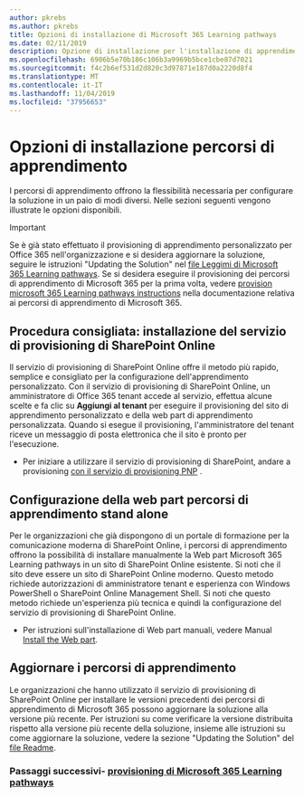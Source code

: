 ```yaml
---
author: pkrebs
ms.author: pkrebs
title: Opzioni di installazione di Microsoft 365 Learning pathways
ms.date: 02/11/2019
description: Opzione di installazione per l'installazione di apprendimento personalizzato
ms.openlocfilehash: 6906b5e70b186c106b3a9969b5bce1cbe87d7021
ms.sourcegitcommit: f4c2b6ef531d2d820c3d97871e187d0a2220d8f4
ms.translationtype: MT
ms.contentlocale: it-IT
ms.lasthandoff: 11/04/2019
ms.locfileid: "37956653"
---
```

# <a name="learning-pathways-setup-options"></a>Opzioni di installazione percorsi di apprendimento
I percorsi di apprendimento offrono la flessibilità necessaria per configurare la soluzione in un paio di modi diversi. Nelle sezioni seguenti vengono illustrate le opzioni disponibili.

> [!IMPORTANT]
> Se è già stato effettuato il provisioning di apprendimento personalizzato per Office 365 nell'organizzazione e si desidera aggiornare la soluzione, seguire le istruzioni "Updating the Solution" nel [file Leggimi di Microsoft 365 Learning pathways](https://github.com/pnp/custom-learning-office-365). Se si desidera eseguire il provisioning dei percorsi di apprendimento di Microsoft 365 per la prima volta, vedere [provision microsoft 365 Learning pathways instructions]( https://docs.microsoft.com/en-us/office365/customlearning/custom_provision) nella documentazione relativa ai percorsi di apprendimento di Microsoft 365.  


## <a name="recommended---sharepoint-online-provisioning-service-setup"></a>Procedura consigliata: installazione del servizio di provisioning di SharePoint Online 
Il servizio di provisioning di SharePoint Online offre il metodo più rapido, semplice e consigliato per la configurazione dell'apprendimento personalizzato. Con il servizio di provisioning di SharePoint Online, un amministratore di Office 365 tenant accede al servizio, effettua alcune scelte e fa clic su **Aggiungi al tenant** per eseguire il provisioning del sito di apprendimento personalizzato e della web part di apprendimento personalizzata. Quando si esegue il provisioning, l'amministratore del tenant riceve un messaggio di posta elettronica che il sito è pronto per l'esecuzione. 

- Per iniziare a utilizzare il servizio di provisioning di SharePoint, andare a provisioning [con il servizio di provisioning PNP](custom_provision.md) .   

## <a name="stand-alone-learning-pathways-web-part-setup"></a>Configurazione della web part percorsi di apprendimento stand alone
Per le organizzazioni che già dispongono di un portale di formazione per la comunicazione moderna di SharePoint Online, i percorsi di apprendimento offrono la possibilità di installare manualmente la Web part Microsoft 365 Learning pathways in un sito di SharePoint Online esistente. Si noti che il sito deve essere un sito di SharePoint Online moderno. Questo metodo richiede autorizzazioni di amministratore tenant e esperienza con Windows PowerShell o SharePoint Online Management Shell. Si noti che questo metodo richiede un'esperienza più tecnica e quindi la configurazione del servizio di provisioning di SharePoint Online.

- Per istruzioni sull'installazione di Web part manuali, vedere Manual [Install the Web part](custom_manualsetup.md). 

## <a name="update-learning-pathways"></a>Aggiornare i percorsi di apprendimento
Le organizzazioni che hanno utilizzato il servizio di provisioning di SharePoint Online per installare le versioni precedenti dei percorsi di apprendimento di Microsoft 365 possono aggiornare la soluzione alla versione più recente. Per istruzioni su come verificare la versione distribuita rispetto alla versione più recente della soluzione, insieme alle istruzioni su come aggiornare la soluzione, vedere la sezione "Updating the Solution" del [file Readme](https://github.com/pnp/custom-learning-office-365/blob/master/README.md).

### <a name="next-steps---provision-microsoft-365-learning-pathwayscustom_provisionmd"></a>Passaggi successivi- [provisioning di Microsoft 365 Learning pathways](custom_provision.md)
